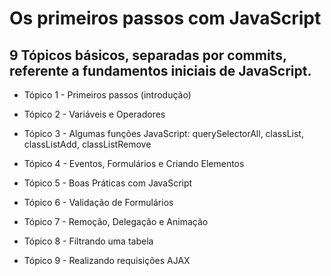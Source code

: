 # Os primeiros passos com JavaScript

## 9 Tópicos básicos, separadas por commits, referente a fundamentos iniciais de JavaScript.

- Tópico 1  - Primeiros passos (introdução)

- Tópico 2  - Variáveis e Operadores

- Tópico 3  - Algumas funções JavaScript: querySelectorAll, classList, classListAdd, classListRemove

- Tópico 4  - Eventos, Formulários e Criando Elementos

- Tópico 5  - Boas Práticas com JavaScript

- Tópico 6  - Validação de Formulários

- Tópico 7  - Remoção, Delegação e Animação

- Tópico 8  - Filtrando uma tabela

- Tópico 9  - Realizando requisições AJAX
